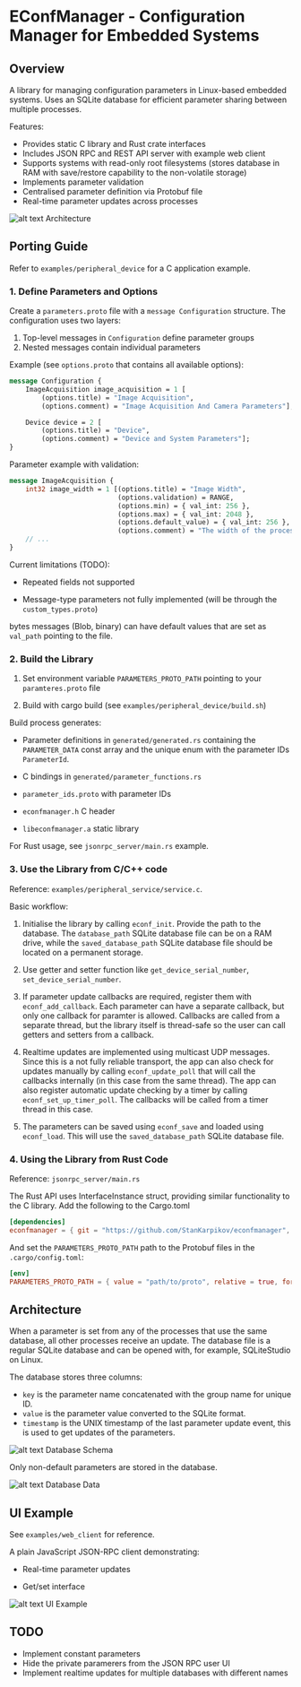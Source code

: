 # EConfManager - Configuration Manager for Embedded Systems

## Overview

A library for managing configuration parameters in Linux-based embedded systems. Uses an SQLite database for efficient parameter sharing between multiple processes.

Features:

- Provides static C library and Rust crate interfaces
- Includes JSON RPC and REST API server with example web client
- Supports systems with read-only root filesystems (stores database in RAM with save/restore capability to the non-volatile storage)
- Implements parameter validation
- Centralised parameter definition via Protobuf file
- Real-time parameter updates across processes

![alt text](docs/diagram.drawio.png)
Architecture

## Porting Guide

Refer to `examples/peripheral_device` for a C application example.

### 1. Define Parameters and Options

Create a `parameters.proto` file with a `message Configuration` structure. The configuration uses two layers:

1. Top-level messages in `Configuration` define parameter groups
2. Nested messages contain individual parameters

Example (see `options.proto` that contains all available options):

```protobuf
message Configuration {
    ImageAcquisition image_acquisition = 1 [
        (options.title) = "Image Acquisition",
        (options.comment) = "Image Acquisition And Camera Parameters"];

    Device device = 2 [
        (options.title) = "Device",
        (options.comment) = "Device and System Parameters"];
}
```

Parameter example with validation:

```protobuf
message ImageAcquisition {
    int32 image_width = 1 [(options.title) = "Image Width",
                           (options.validation) = RANGE,
                           (options.min) = { val_int: 256 },
                           (options.max) = { val_int: 2048 },
                           (options.default_value) = { val_int: 256 },
                           (options.comment) = "The width of the processed image"];
    // ...
}
```

Current limitations (TODO):

- Repeated fields not supported

- Message-type parameters not fully implemented (will be through the `custom_types.proto`)

bytes messages (Blob, binary) can have default values that are set as `val_path` pointing to the file.

### 2. Build the Library

1. Set environment variable `PARAMETERS_PROTO_PATH` pointing to your `paramteres.proto` file

2. Build with cargo build (see `examples/peripheral_device/build.sh`)

Build process generates:

- Parameter definitions in `generated/generated.rs` containing the `PARAMETER_DATA` const array and the unique enum with the parameter IDs `ParameterId`.

- C bindings in `generated/parameter_functions.rs`

- `parameter_ids.proto` with parameter IDs

- `econfmanager.h` C header

- `libeconfmanager.a` static library

For Rust usage, see `jsonrpc_server/main.rs` example.

### 3. Use the Library from C/C++ code

Reference: `examples/peripheral_service/service.c`.

Basic workflow:

1. Initialise the library by calling `econf_init`. Provide the path to the database. The `database_path` SQLite database file can be on a RAM drive, while the `saved_database_path` SQLite database file should be located on a permanent storage.

2. Use getter and setter function like `get_device_serial_number`, `set_device_serial_number`.

3. If parameter update callbacks are required, register them with `econf_add_callback`. Each parameter can have a separate callback, but only one callback for paramter is allowed. Callbacks are called from a separate thread, but the library itself is thread-safe so the user can call getters and setters from a callback.

4. Realtime updates are implemented using multicast UDP messages. Since this is a not fully reliable transport, the app can also check for updates manually by calling `econf_update_poll` that will call the callbacks internally (in this case from the same thread). The app can also register automatic update checking by a timer by calling `econf_set_up_timer_poll`. The callbacks will be called from a timer thread in this case.

5. The parameters can be saved using `econf_save` and loaded using `econf_load`. This will use the `saved_database_path` SQLite database file.

### 4. Using the Library from Rust Code

Reference: `jsonrpc_server/main.rs`

The Rust API uses InterfaceInstance struct, providing similar functionality to the C library. Add the following to the Cargo.toml

```toml
[dependencies]
econfmanager = { git = "https://github.com/StanKarpikov/econfmanager", version = "0.1.2" }
```

And set the `PARAMETERS_PROTO_PATH` path to the Protobuf files in the `.cargo/config.toml`:

```toml
[env]
PARAMETERS_PROTO_PATH = { value = "path/to/proto", relative = true, force = false }
```

## Architecture

When a parameter is set from any of the processes that use the same database, all other processes receive an update. The database file is a regular SQLite database and can be opened with, for example, SQLiteStudio on Linux.

The database stores three columns:

- `key` is the parameter name concatenated with the group name for unique ID.
- `value` is the parameter value converted to the SQLite format.
- `timestamp` is the UNIX timestamp of the last parameter update event, this is used to get updates of the parameters.

![alt text](docs/schema.png)
Database Schema

Only non-default parameters are stored in the database.

![alt text](docs/database_data.png)
Database Data

## UI Example

See `examples/web_client` for reference.

A plain JavaScript JSON-RPC client demonstrating:

- Real-time parameter updates

- Get/set interface

![alt text](docs/ui_example.png)
UI Example

## TODO

- Implement constant parameters
- Hide the private paramerers from the JSON RPC user UI
- Implement realtime updates for multiple databases with different names

